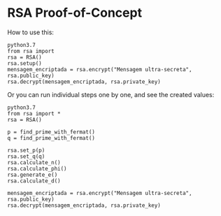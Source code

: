 RSA Proof-of-Concept
=================

How to use this:

```
python3.7
from rsa import 
rsa = RSA()
rsa.setup()
mensagem_encriptada = rsa.encrypt("Mensagem ultra-secreta", rsa.public_key)
rsa.decrypt(mensagem_encriptada, rsa.private_key)
```

Or you can run individual steps one by one, and see the created values:
```
python3.7
from rsa import *
rsa = RSA()

p = find_prime_with_fermat()
q = find_prime_with_fermat()

rsa.set_p(p)
rsa.set_q(q)
rsa.calculate_n()
rsa.calculate_phi()
rsa.generate_e()
rsa.calculate_d()

mensagem_encriptada = rsa.encrypt("Mensagem ultra-secreta", rsa.public_key)
rsa.decrypt(mensagem_encriptada, rsa.private_key)
```
